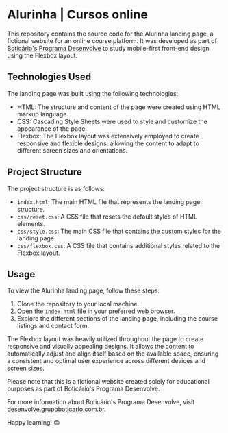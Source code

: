 # Alurinha | Cursos online

This repository contains the source code for the Alurinha landing page, a fictional website for an online course platform. It was developed as part of [Boticário's Programa Desenvolve](desenvolve.grupoboticario.com.br/) to study mobile-first front-end design using the Flexbox layout.

## Technologies Used

The landing page was built using the following technologies:

- HTML: The structure and content of the page were created using HTML markup language.
- CSS: Cascading Style Sheets were used to style and customize the appearance of the page.
- Flexbox: The Flexbox layout was extensively employed to create responsive and flexible designs, allowing the content to adapt to different screen sizes and orientations.

## Project Structure

The project structure is as follows:

- `index.html`: The main HTML file that represents the landing page structure.
- `css/reset.css`: A CSS file that resets the default styles of HTML elements.
- `css/style.css`: The main CSS file that contains the custom styles for the landing page.
- `css/flexbox.css`: A CSS file that contains additional styles related to the Flexbox layout.

## Usage

To view the Alurinha landing page, follow these steps:

1. Clone the repository to your local machine.
2. Open the `index.html` file in your preferred web browser.
3. Explore the different sections of the landing page, including the course listings and contact form.

The Flexbox layout was heavily utilized throughout the page to create responsive and visually appealing designs. It allows the content to automatically adjust and align itself based on the available space, ensuring a consistent and optimal user experience across different devices and screen sizes.

Please note that this is a fictional website created solely for educational purposes as part of Boticário's Programa Desenvolve.

For more information about Boticário's Programa Desenvolve, visit [desenvolve.grupoboticario.com.br](https://desenvolve.grupoboticario.com.br/).

Happy learning! 😊
